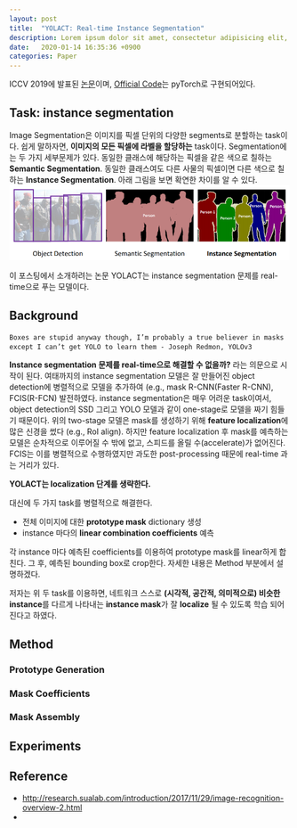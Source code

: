 ```yaml
---
layout: post
title:  "YOLACT: Real-time Instance Segmentation"
description: Lorem ipsum dolor sit amet, consectetur adipisicing elit, sed do eiusmod tempor incididunt ut labore et dolore magna aliqua. Ut enim ad minim veniam, quis nostrud exercitation ullamco laboris nisi ut aliquip ex ea commodo consequat. Duis aute irure dolor in reprehenderit in voluptate velit esse
date:   2020-01-14 16:35:36 +0900
categories: Paper
---
```

ICCV 2019에 발표된 [논문](https://arxiv.org/pdf/1904.02689.pdf)이며, [Official Code](https://github.com/dbolya/yolact)는 pyTorch로 구현되어있다.

## Task: instance segmentation
Image Segmentation은 이미지를 픽셀 단위의 다양한 segments로 분할하는 task이다. 쉽게 말하자면, **이미지의 모든 픽셀에 라벨을 할당하는** task이다. 
Segmentation에는 두 가지 세부문제가 있다. 동일한 클래스에 해당하는 픽셀을 같은 색으로 칠하는 **Semantic Segmentation**. 동일한 클래스여도 다른 사물의 픽셀이면 다른 색으로 칠하는 **Instance Segmentation**. 아래 그림을 보면 확연한 차이를 알 수 있다.
![segmentation 차이](https://raw.githubusercontent.com/byeongjokim/byeongjokim.github.io/master/assets/images/segmentation.png)

이 포스팅에서 소개하려는 논문 YOLACT는 instance segmentation 문제를 real-time으로 푸는 모델이다.

## Background
`Boxes are stupid anyway though, I’m probably a true believer in masks except I can’t get YOLO to learn them - Joseph Redmon, YOLOv3`

**Instance segmentation 문제를 real-time으로 해결할 수 없을까?** 라는 의문으로 시작이 된다. 여태까지의 instance segmentation 모델은 잘 만들어진 object detection에 병렬적으로 모델을 추가하여 (e.g., mask R-CNN(Faster R-CNN), FCIS(R-FCN) 발전하였다. instance segmentation은 매우 어려운 task이여서, object detection의 SSD 그리고 YOLO 모델과 같이 one-stage로 모델을 짜기 힘들기 때문이다. 위의 two-stage 모델은 mask를 생성하기 위해 **feature localization**에 많은 신경을 썼다 (e.g., RoI align). 하지만 feature localization 후 mask를 예측하는 모델은 순차적으로 이루어질 수 밖에 없고, 스피드를 올릴 수(accelerate)가 없어진다. FCIS는 이를 병렬적으로 수행하였지만 과도한 post-processing 때문에 real-time 과는 거리가 있다.

**YOLACT는 localization 단계를 생략한다.**

대신에 두 가지 task를 병렬적으로 해결한다.
- 전체 이미지에 대한 **prototype mask** dictionary 생성
- instance 마다의 **linear combination coefficients** 예측

각 instance 마다 예측된 coefficients를 이용하여 prototype mask를 linear하게 합친다. 그 후, 예측된 bounding box로 crop한다. 자세한 내용은 Method 부분에서 설명하겠다.

저자는 위 두 task를 이용하면, 네트워크 스스로 **(시각적, 공간적, 의미적으로) 비슷한 instance**를 다르게 나타내는 **instance mask**가 잘 **localize** 될 수 있도록 학습 되어진다고 하였다. 

## Method
### Prototype Generation
### Mask Coefficients
### Mask Assembly

## Experiments

## Reference
- http://research.sualab.com/introduction/2017/11/29/image-recognition-overview-2.html
- 